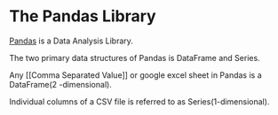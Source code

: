 # The Pandas Library

[Pandas](https://pandas.pydata.org/docs/) is a Data Analysis Library.

The two primary data structures of Pandas is DataFrame and Series.

Any [[Comma Separated Value]] or google excel sheet in Pandas is a DataFrame(2 -dimensional).

Individual columns of a CSV file is referred to as Series(1-dimensional).